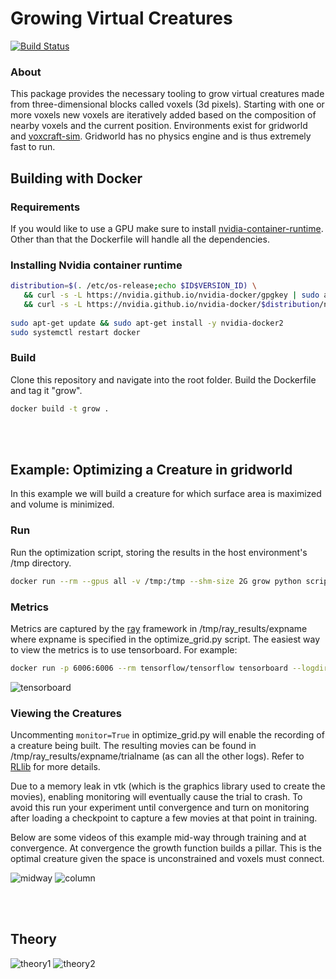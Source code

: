 # Growing Virtual Creatures

[![Build Status](https://travis-ci.com/cfusting/conditional-growth.svg?branch=main)](https://travis-ci.com/cfusting/conditional-growth)

### About

This package provides the necessary tooling to grow virtual creatures made from three-dimensional blocks called voxels (3d pixels). Starting with one or more voxels new voxels are iteratively added based on the composition of nearby voxels and the current position. Environments exist for gridworld and [voxcraft-sim](https://github.com/voxcraft/voxcraft-sim). Gridworld has no physics engine and is thus extremely fast to run.

## Building with Docker

### Requirements
If you would like to use a GPU make sure to install [nvidia-container-runtime](https://stackoverflow.com/questions/59691207/docker-build-with-nvidia-runtime). Other than that the Dockerfile will handle all the dependencies.

### Installing Nvidia container runtime

```bash
distribution=$(. /etc/os-release;echo $ID$VERSION_ID) \
   && curl -s -L https://nvidia.github.io/nvidia-docker/gpgkey | sudo apt-key add - \
   && curl -s -L https://nvidia.github.io/nvidia-docker/$distribution/nvidia-docker.list | sudo tee /etc/apt/sources.list.d/nvidia-docker.list
   
sudo apt-get update && sudo apt-get install -y nvidia-docker2
sudo systemctl restart docker
```

### Build

Clone this repository and navigate into the root folder. Build the Dockerfile and tag it "grow".

```bash
docker build -t grow .
```

<br/><br/>

## Example: Optimizing a Creature in gridworld

In this example we will build a creature for which surface area is maximized and volume is minimized.

### Run

Run the optimization script, storing the results in the host environment's /tmp directory.

```bash
docker run --rm --gpus all -v /tmp:/tmp --shm-size 2G grow python scripts/grow/optimize_grid.py
```

### Metrics

Metrics are captured by the [ray](https://docs.ray.io/en/master/) framework in /tmp/ray_results/expname where expname is specified in the optimize_grid.py script. The easiest way to view the metrics is to use tensorboard. For example:

```bash
docker run -p 6006:6006 --rm tensorflow/tensorflow tensorboard --logdir /tmp/ray_results/badger
```

![tensorboard](./docs/tensorboard.png)


### Viewing the Creatures

Uncommenting `monitor=True` in optimize_grid.py will enable the recording of a creature being built. The resulting movies can be found in /tmp/ray_results/expname/trialname (as can all the other logs). Refer to [RLlib](https://docs.ray.io/en/master/rllib.html) for more details. 

Due to a memory leak in vtk (which is the graphics library used to create the movies), enabling monitoring will eventually cause the trial to crash. To avoid this run your experiment until convergence and turn on monitoring after loading a checkpoint to capture a few movies at that point in training.

Below are some videos of this example mid-way through training and at convergence. At convergence the growth function builds a pillar. This is the optimal creature given the space is unconstrained and voxels must connect.

![midway](./docs/midway.gif)
![column](./docs/column.gif)

<br/><br/>

## Theory

![theory1](./docs/theory1.jpg)
![theory2](./docs/theory2.jpg)

